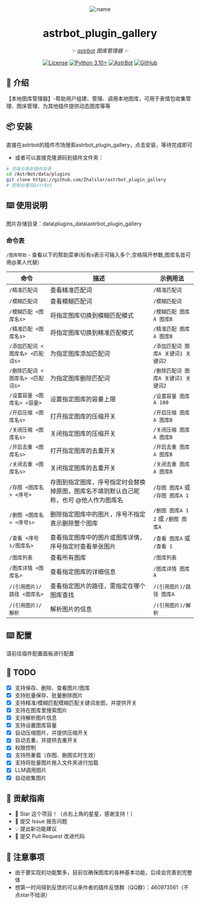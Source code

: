 
<div align="center">

![:name](https://count.getloli.com/@astrbot_plugin_gallery?name=astrbot_plugin_gallery&theme=minecraft&padding=6&offset=0&align=top&scale=1&pixelated=1&darkmode=auto)

# astrbot_plugin_gallery

_✨ [astrbot](https://github.com/AstrBotDevs/AstrBot) 图库管理器 ✨_  

[![License](https://img.shields.io/badge/License-MIT-green.svg)](https://opensource.org/licenses/MIT)
[![Python 3.10+](https://img.shields.io/badge/Python-3.10%2B-blue.svg)](https://www.python.org/)
[![AstrBot](https://img.shields.io/badge/AstrBot-3.4%2B-orange.svg)](https://github.com/Soulter/AstrBot)
[![GitHub](https://img.shields.io/badge/作者-Zhalslar-blue)](https://github.com/Zhalslar)

</div>

## 🤝 介绍

【本地图库管理器】-帮助用户组建、管理、调用本地图库，可用于表情包收集管理、图床管理、为其他插件提供动态图库等等

## 📦 安装

直接在astrbot的插件市场搜索astrbot_plugin_gallery，点击安装，等待完成即可

- 或者可以直接克隆源码到插件文件夹：

```bash
# 克隆仓库到插件目录
cd /AstrBot/data/plugins
git clone https://github.com/Zhalslar/astrbot_plugin_gallery
# 控制台重启AstrBot
```

## ⌨️ 使用说明

图片存储目录：data\plugins_data\astrbot_plugin_gallery

### 命令表

`/图库帮助` - 查看以下的帮助菜单(标有s表示可输入多个,空格隔开参数,图库名皆可用@某人代替)

| 命令 | 描述 | 示例用法 |
|------|------|----------|
| `/精准匹配词` | 查看精准匹配词 | `/精准匹配词` |
| `/模糊匹配词` | 查看模糊匹配词 | `/模糊匹配词` |
| `/模糊匹配 <图库名s>` | 将指定图库切换到模糊匹配模式 | `/模糊匹配 图库A 图库B` |
| `/精准匹配 <图库名s>` | 将指定图库切换到精准匹配模式 | `/精准匹配 图库A 图库B` |
| `/添加匹配词 <图库名> <匹配词s>` | 为指定图库添加匹配词 | `/添加匹配词 图库A 关键词1 关键词2` |
| `/删除匹配词 <图库名> <匹配词s>` | 为指定图库删除匹配词 | `/删除匹配词 图库A 关键词1 关键词2` |
| `/设置容量 <图库名> <容量>` | 设置指定图库的容量上限 | `/设置容量 图库A 100` |
| `/开启压缩 <图库名s>` | 打开指定图库的压缩开关 | `/开启压缩 图库A 图库B` |
| `/关闭压缩 <图库名s>` | 关闭指定图库的压缩开关 | `/关闭压缩 图库A 图库B` |
| `/开启去重 <图库名s>` | 打开指定图库的去重开关 | `/开启去重 图库A 图库B` |
| `/关闭去重 <图库名s>` | 关闭指定图库的去重开关 | `/关闭去重 图库A 图库B` |
| `/存图 <图库名> <序号>` | 存图到指定图库，序号指定时会替换掉原图，图库名不填则默认自己昵称，也可 @他人作为图库名 | `/存图 图库A` 或 `/存图 图库A 1`|
| `/删图 <图库名> <序号s>` | 删除指定图库中的图片，序号不指定表示删除整个图库 | `/删图 图库A 1 2` 或 `/删图 图库A` |
| `/查看 <序号s/图库名>` | 查看指定图库中的图片或图库详情，序号指定时查看单张图片 | `/查看 图库A` 或 `/查看 1` |
| `/图库列表` | 查看所有图库 | `/图库列表` |
| `/图库详情 <图库名>` | 查看指定图库的详细信息 | `/图库详情 图库A` |
| `/(引用图片)/路径 <图库名>` | 查看指定图片的路径，需指定在哪个图库查找 | `/(引用图片)/路径 图库A` |
| `/(引用图片)/解析` | 解析图片的信息 | `/(引用图片)/解析` |

## ⌨️ 配置

请前往插件配置面板进行配置

## 🤝 TODO

- [x] 支持保存、删除、查看图片/图库
- [x] 支持批量保存、批量删除图片
- [x] 支持精准/模糊匹配模糊匹配关键词发图，并提供开关
- [x] 支持在图库里搜索图片
- [x] 支持解析图片信息
- [x] 支持设置图库容量
- [x] 自动压缩图片，并提供压缩开关
- [x] 自动去重，并提供去重开关
- [x] 权限控制
- [x] 支持热重载（存图、删图实时生效）
- [x] 支持将批量图片拖入文件夹进行加载
- [x] LLM调用图片
- [x] 自动收集图片

## 👥 贡献指南

- 🌟 Star 这个项目！（点右上角的星星，感谢支持！）
- 🐛 提交 Issue 报告问题
- 💡 提出新功能建议
- 🔧 提交 Pull Request 改进代码

## 📌 注意事项

- 由于要实现的功能繁多，目前仅确保图库的各种基本功能，后续会完善到完整体
- 想第一时间得到反馈的可以来作者的插件反馈群（QQ群）：460973561（不点star不给进）
